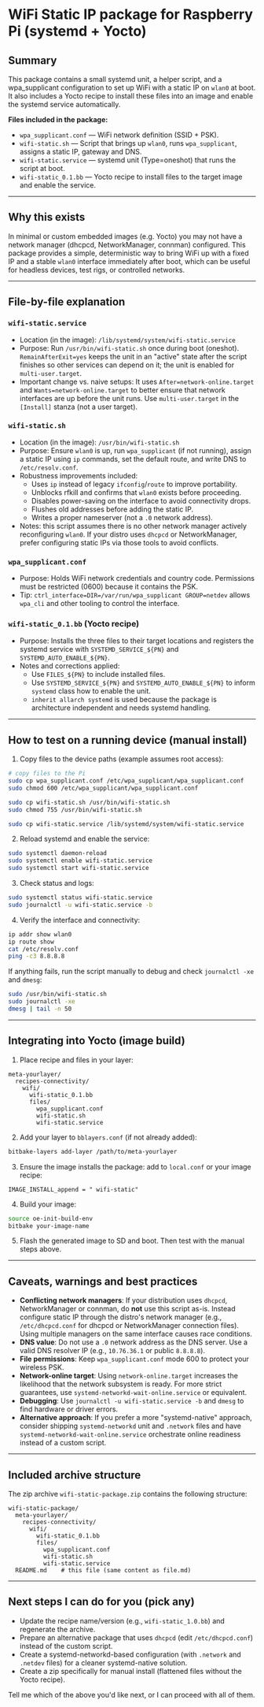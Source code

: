 # WiFi Static IP package for Raspberry Pi (systemd + Yocto)

## Summary
This package contains a small systemd unit, a helper script, and a wpa_supplicant configuration to set up WiFi with a static IP on `wlan0` at boot. It also includes a Yocto recipe to install these files into an image and enable the systemd service automatically.

**Files included in the package:**
- `wpa_supplicant.conf` — WiFi network definition (SSID + PSK).
- `wifi-static.sh` — Script that brings up `wlan0`, runs `wpa_supplicant`, assigns a static IP, gateway and DNS.
- `wifi-static.service` — systemd unit (Type=oneshot) that runs the script at boot.
- `wifi-static_0.1.bb` — Yocto recipe to install files to the target image and enable the service.

---

## Why this exists
In minimal or custom embedded images (e.g. Yocto) you may not have a network manager (dhcpcd, NetworkManager, connman) configured. This package provides a simple, deterministic way to bring WiFi up with a fixed IP and a stable `wlan0` interface immediately after boot, which can be useful for headless devices, test rigs, or controlled networks.

---

## File-by-file explanation

### `wifi-static.service`
- Location (in the image): `/lib/systemd/system/wifi-static.service`
- Purpose: Run `/usr/bin/wifi-static.sh` once during boot (oneshot). `RemainAfterExit=yes` keeps the unit in an "active" state after the script finishes so other services can depend on it; the unit is enabled for `multi-user.target`.
- Important change vs. naive setups: It uses `After=network-online.target` and `Wants=network-online.target` to better ensure that network interfaces are up before the unit runs. Use `multi-user.target` in the `[Install]` stanza (not a user target).

### `wifi-static.sh`
- Location (in the image): `/usr/bin/wifi-static.sh`
- Purpose: Ensure `wlan0` is up, run `wpa_supplicant` (if not running), assign a static IP using `ip` commands, set the default route, and write DNS to `/etc/resolv.conf`.
- Robustness improvements included:
  - Uses `ip` instead of legacy `ifconfig`/`route` to improve portability.
  - Unblocks rfkill and confirms that `wlan0` exists before proceeding.
  - Disables power-saving on the interface to avoid connectivity drops.
  - Flushes old addresses before adding the static IP.
  - Writes a proper nameserver (not a `.0` network address).
- Notes: this script assumes there is no other network manager actively reconfiguring `wlan0`. If your distro uses `dhcpcd` or NetworkManager, prefer configuring static IPs via those tools to avoid conflicts.

### `wpa_supplicant.conf`
- Purpose: Holds WiFi network credentials and country code. Permissions must be restricted (0600) because it contains the PSK.
- Tip: `ctrl_interface=DIR=/var/run/wpa_supplicant GROUP=netdev` allows `wpa_cli` and other tooling to control the interface.

### `wifi-static_0.1.bb` (Yocto recipe)
- Purpose: Installs the three files to their target locations and registers the systemd service with `SYSTEMD_SERVICE_${PN}` and `SYSTEMD_AUTO_ENABLE_${PN}`.
- Notes and corrections applied:
  - Use `FILES_${PN}` to include installed files.
  - Use `SYSTEMD_SERVICE_${PN}` and `SYSTEMD_AUTO_ENABLE_${PN}` to inform `systemd` class how to enable the unit.
  - `inherit allarch systemd` is used because the package is architecture independent and needs systemd handling.

---

## How to test on a running device (manual install)

1. Copy files to the device paths (example assumes root access):
```bash
# copy files to the Pi
sudo cp wpa_supplicant.conf /etc/wpa_supplicant/wpa_supplicant.conf
sudo chmod 600 /etc/wpa_supplicant/wpa_supplicant.conf

sudo cp wifi-static.sh /usr/bin/wifi-static.sh
sudo chmod 755 /usr/bin/wifi-static.sh

sudo cp wifi-static.service /lib/systemd/system/wifi-static.service
```

2. Reload systemd and enable the service:
```bash
sudo systemctl daemon-reload
sudo systemctl enable wifi-static.service
sudo systemctl start wifi-static.service
```

3. Check status and logs:
```bash
sudo systemctl status wifi-static.service
sudo journalctl -u wifi-static.service -b
```

4. Verify the interface and connectivity:
```bash
ip addr show wlan0
ip route show
cat /etc/resolv.conf
ping -c3 8.8.8.8
```

If anything fails, run the script manually to debug and check `journalctl -xe` and `dmesg`:
```bash
sudo /usr/bin/wifi-static.sh
sudo journalctl -xe
dmesg | tail -n 50
```

---

## Integrating into Yocto (image build)

1. Place recipe and files in your layer:
```
meta-yourlayer/
  recipes-connectivity/
    wifi/
      wifi-static_0.1.bb
      files/
        wpa_supplicant.conf
        wifi-static.sh
        wifi-static.service
```

2. Add your layer to `bblayers.conf` (if not already added):
```bash
bitbake-layers add-layer /path/to/meta-yourlayer
```

3. Ensure the image installs the package: add to `local.conf` or your image recipe:
```
IMAGE_INSTALL_append = " wifi-static"
```

4. Build your image:
```bash
source oe-init-build-env
bitbake your-image-name
```

5. Flash the generated image to SD and boot. Then test with the manual steps above.

---

## Caveats, warnings and best practices

- **Conflicting network managers**: If your distribution uses `dhcpcd`, NetworkManager or connman, do **not** use this script as-is. Instead configure static IP through the distro's network manager (e.g., `/etc/dhcpcd.conf` for dhcpcd or NetworkManager connection files). Using multiple managers on the same interface causes race conditions.
- **DNS value**: Do not use a `.0` network address as the DNS server. Use a valid DNS resolver IP (e.g., `10.76.36.1` or public `8.8.8.8`).
- **File permissions**: Keep `wpa_supplicant.conf` mode 600 to protect your wireless PSK.
- **Network-online target**: Using `network-online.target` increases the likelihood that the network subsystem is ready. For more strict guarantees, use `systemd-networkd-wait-online.service` or equivalent.
- **Debugging**: Use `journalctl -u wifi-static.service -b` and `dmesg` to find hardware or driver errors.
- **Alternative approach**: If you prefer a more "systemd-native" approach, consider shipping `systemd-networkd` unit and `.network` files and have `systemd-networkd-wait-online.service` orchestrate online readiness instead of a custom script.

---

## Included archive structure
The zip archive `wifi-static-package.zip` contains the following structure:

```
wifi-static-package/
  meta-yourlayer/
    recipes-connectivity/
      wifi/
        wifi-static_0.1.bb
        files/
          wpa_supplicant.conf
          wifi-static.sh
          wifi-static.service
  README.md    # this file (same content as file.md)
```

---

## Next steps I can do for you (pick any)
- Update the recipe name/version (e.g., `wifi-static_1.0.bb`) and regenerate the archive.
- Prepare an alternative package that uses `dhcpcd` (edit `/etc/dhcpcd.conf`) instead of the custom script.
- Create a systemd-networkd-based configuration (with `.network` and `.netdev` files) for a cleaner systemd-native solution.
- Create a zip specifically for manual install (flattened files without the Yocto recipe).

Tell me which of the above you'd like next, or I can proceed with all of them.
